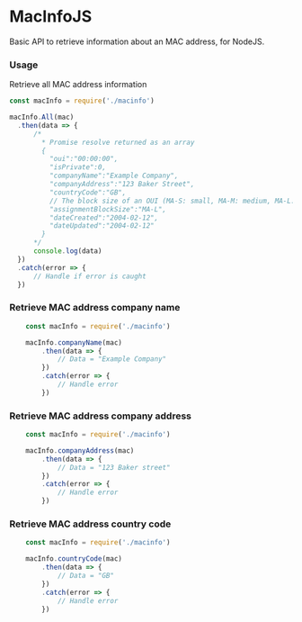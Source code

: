 # MacInfoJS
Basic API to retrieve information about an MAC address, for NodeJS.


### Usage
Retrieve all MAC address information

```js
const macInfo = require('./macinfo')

macInfo.All(mac)
  .then(data => {
      /*
        * Promise resolve returned as an array
        {
          "oui":"00:00:00",
          "isPrivate":0,
          "companyName":"Example Company",
          "companyAddress":"123 Baker Street",
          "countryCode":"GB",
          // The block size of an OUI (MA-S: small, MA-M: medium, MA-L: Large)
          "assignmentBlockSize":"MA-L",
          "dateCreated":"2004-02-12",
          "dateUpdated":"2004-02-12"
        }
      */
      console.log(data)
  })
  .catch(error => {
      // Handle if error is caught
  })
```

### Retrieve MAC address company name
```js
    const macInfo = require('./macinfo')

    macInfo.companyName(mac)
        .then(data => {
            // Data = "Example Company"
        })
        .catch(error => {
            // Handle error
        })
```


### Retrieve MAC address company address
```js
    const macInfo = require('./macinfo')

    macInfo.companyAddress(mac)
        .then(data => {
            // Data = "123 Baker street"
        })
        .catch(error => {
            // Handle error
        })
```

### Retrieve MAC address country code
```js
    const macInfo = require('./macinfo')

    macInfo.countryCode(mac)
        .then(data => {
            // Data = "GB"
        })
        .catch(error => {
            // Handle error
        })
```

